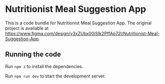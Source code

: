 
  # Nutritionist Meal Suggestion App

  This is a code bundle for Nutritionist Meal Suggestion App. The original project is available at https://www.figma.com/design/y3xZUbx00iSIk2PffAp72l/Nutritionist-Meal-Suggestion-App.

  ## Running the code

  Run `npm i` to install the dependencies.

  Run `npm run dev` to start the development server.
  